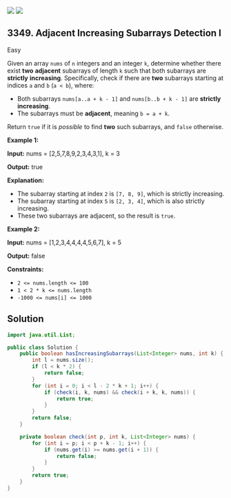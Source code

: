 [![](https://img.shields.io/github/stars/javadev/LeetCode-in-Java?label=Stars&style=flat-square)](https://github.com/javadev/LeetCode-in-Java)
[![](https://img.shields.io/github/forks/javadev/LeetCode-in-Java?label=Fork%20me%20on%20GitHub%20&style=flat-square)](https://github.com/javadev/LeetCode-in-Java/fork)

## 3349\. Adjacent Increasing Subarrays Detection I

Easy

Given an array `nums` of `n` integers and an integer `k`, determine whether there exist **two** **adjacent** subarrays of length `k` such that both subarrays are **strictly** **increasing**. Specifically, check if there are **two** subarrays starting at indices `a` and `b` (`a < b`), where:

*   Both subarrays `nums[a..a + k - 1]` and `nums[b..b + k - 1]` are **strictly increasing**.
*   The subarrays must be **adjacent**, meaning `b = a + k`.

Return `true` if it is _possible_ to find **two** such subarrays, and `false` otherwise.

**Example 1:**

**Input:** nums = [2,5,7,8,9,2,3,4,3,1], k = 3

**Output:** true

**Explanation:**

*   The subarray starting at index `2` is `[7, 8, 9]`, which is strictly increasing.
*   The subarray starting at index `5` is `[2, 3, 4]`, which is also strictly increasing.
*   These two subarrays are adjacent, so the result is `true`.

**Example 2:**

**Input:** nums = [1,2,3,4,4,4,4,5,6,7], k = 5

**Output:** false

**Constraints:**

*   `2 <= nums.length <= 100`
*   `1 < 2 * k <= nums.length`
*   `-1000 <= nums[i] <= 1000`

## Solution

```java
import java.util.List;

public class Solution {
    public boolean hasIncreasingSubarrays(List<Integer> nums, int k) {
        int l = nums.size();
        if (l < k * 2) {
            return false;
        }
        for (int i = 0; i < l - 2 * k + 1; i++) {
            if (check(i, k, nums) && check(i + k, k, nums)) {
                return true;
            }
        }
        return false;
    }

    private boolean check(int p, int k, List<Integer> nums) {
        for (int i = p; i < p + k - 1; i++) {
            if (nums.get(i) >= nums.get(i + 1)) {
                return false;
            }
        }
        return true;
    }
}
```